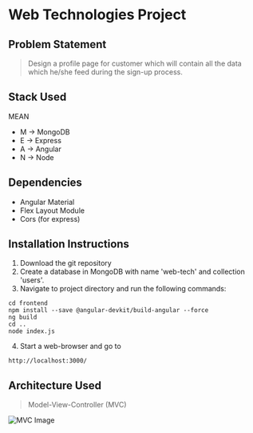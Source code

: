 # Web Technologies Project

## Problem Statement
> Design a profile page for customer which will contain all the data which he/she feed during the sign-up process.

## Stack Used

MEAN
- M -> MongoDB
- E -> Express
- A -> Angular
- N -> Node

## Dependencies

* Angular Material
* Flex Layout Module
* Cors (for express)

## Installation Instructions

1. Download the git repository
2. Create a database in MongoDB with name 'web-tech' and collection 'users'.
3. Navigate to project directory and run the following commands:
```
cd frontend
npm install --save @angular-devkit/build-angular --force
ng build
cd ..
node index.js
```
4. Start a web-browser and go to 
```
http://localhost:3000/
```

## Architecture Used

> Model-View-Controller (MVC)

![MVC Image](https://upload.wikimedia.org/wikipedia/commons/thumb/a/a0/MVC-Process.svg/1200px-MVC-Process.svg.png)
